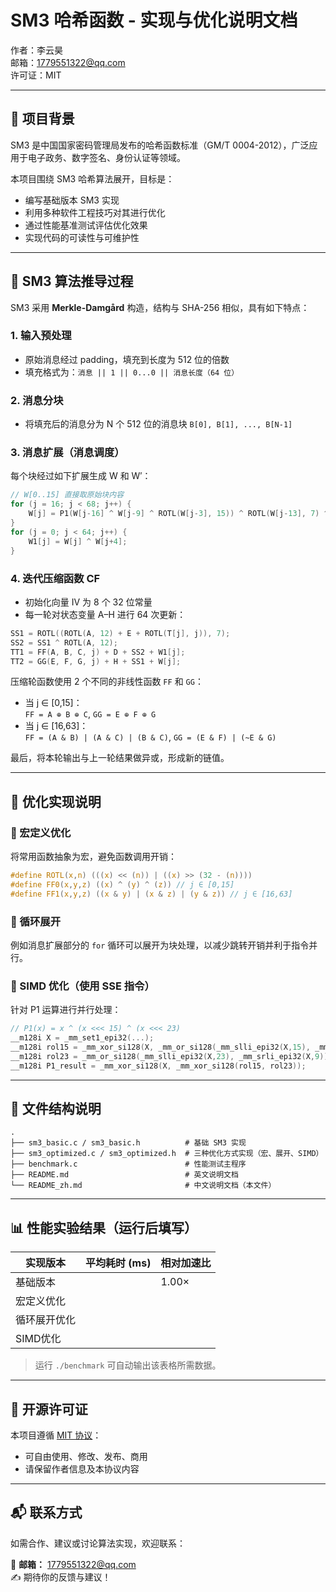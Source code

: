 # SM3 哈希函数 - 实现与优化说明文档

作者：李云昊  
邮箱：1779551322@qq.com  
许可证：MIT  

---

## 🧠 项目背景

SM3 是中国国家密码管理局发布的哈希函数标准（GM/T 0004-2012），广泛应用于电子政务、数字签名、身份认证等领域。

本项目围绕 SM3 哈希算法展开，目标是：
- 编写基础版本 SM3 实现
- 利用多种软件工程技巧对其进行优化
- 通过性能基准测试评估优化效果
- 实现代码的可读性与可维护性

---

## 📐 SM3 算法推导过程

SM3 采用 **Merkle-Damgård** 构造，结构与 SHA-256 相似，具有如下特点：

### 1. 输入预处理
- 原始消息经过 padding，填充到长度为 512 位的倍数
- 填充格式为：`消息 || 1 || 0...0 || 消息长度（64 位）`

### 2. 消息分块
- 将填充后的消息分为 N 个 512 位的消息块 `B[0], B[1], ..., B[N-1]`

### 3. 消息扩展（消息调度）
每个块经过如下扩展生成 W 和 W′：
```c
// W[0..15] 直接取原始块内容
for (j = 16; j < 68; j++) {
    W[j] = P1(W[j-16] ^ W[j-9] ^ ROTL(W[j-3], 15)) ^ ROTL(W[j-13], 7) ^ W[j-6];
}
for (j = 0; j < 64; j++) {
    W1[j] = W[j] ^ W[j+4];
}
```

### 4. 迭代压缩函数 CF
- 初始化向量 IV 为 8 个 32 位常量
- 每一轮对状态变量 A–H 进行 64 次更新：

```c
SS1 = ROTL((ROTL(A, 12) + E + ROTL(T[j], j)), 7);
SS2 = SS1 ^ ROTL(A, 12);
TT1 = FF(A, B, C, j) + D + SS2 + W1[j];
TT2 = GG(E, F, G, j) + H + SS1 + W[j];
```

压缩轮函数使用 2 个不同的非线性函数 `FF` 和 `GG`：

- 当 j ∈ [0,15]：  
  `FF = A ⊕ B ⊕ C`, `GG = E ⊕ F ⊕ G`
- 当 j ∈ [16,63]：  
  `FF = (A & B) | (A & C) | (B & C)`, `GG = (E & F) | (~E & G)`

最后，将本轮输出与上一轮结果做异或，形成新的链值。

---

## 🧪 优化实现说明

### 🧩 宏定义优化
将常用函数抽象为宏，避免函数调用开销：
```c
#define ROTL(x,n) (((x) << (n)) | ((x) >> (32 - (n))))
#define FF0(x,y,z) ((x) ^ (y) ^ (z)) // j ∈ [0,15]
#define FF1(x,y,z) ((x & y) | (x & z) | (y & z)) // j ∈ [16,63]
```

### 🔁 循环展开
例如消息扩展部分的 `for` 循环可以展开为块处理，以减少跳转开销并利于指令并行。

### 🧮 SIMD 优化（使用 SSE 指令）
针对 P1 运算进行并行处理：
```c
// P1(x) = x ^ (x <<< 15) ^ (x <<< 23)
__m128i X = _mm_set1_epi32(...);
__m128i rol15 = _mm_xor_si128(X, _mm_or_si128(_mm_slli_epi32(X,15), _mm_srli_epi32(X,17)));
__m128i rol23 = _mm_or_si128(_mm_slli_epi32(X,23), _mm_srli_epi32(X,9));
__m128i P1_result = _mm_xor_si128(X, _mm_xor_si128(rol15, rol23));
```

---

## 📂 文件结构说明

```text
.
├── sm3_basic.c / sm3_basic.h          # 基础 SM3 实现
├── sm3_optimized.c / sm3_optimized.h  # 三种优化方式实现（宏、展开、SIMD）
├── benchmark.c                        # 性能测试主程序
├── README.md                          # 英文说明文档
└── README_zh.md                       # 中文说明文档（本文件）
```

---

## 📊 性能实验结果（运行后填写）

| 实现版本     | 平均耗时 (ms) | 相对加速比 |
|--------------|----------------|-------------|
| 基础版本     |                | 1.00×       |
| 宏定义优化   |                |             |
| 循环展开优化 |                |             |
| SIMD优化     |                |             |

> 运行 `./benchmark` 可自动输出该表格所需数据。

---

## 📜 开源许可证

本项目遵循 [MIT 协议](https://opensource.org/licenses/MIT)：
- 可自由使用、修改、发布、商用
- 请保留作者信息及本协议内容

---

## 📬 联系方式

如需合作、建议或讨论算法实现，欢迎联系：

📧 **邮箱：** 1779551322@qq.com  
✍️ 期待你的反馈与建议！
